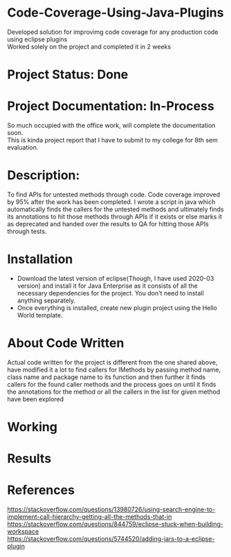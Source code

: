 # Code-Coverage-Using-Java-Plugins
Developed solution for improvimg code coverage for any production code using eclipse plugins </br>
Worked solely on the project and completed it in 2 weeks </br>

# Project Status: Done
# Project Documentation: In-Process
So much occupied with the office work, will complete the documentation soon.</br>
This is kinda project report that I have to submit to my college for 8th sem evaluation.</br>

# Description: 
To find APIs for untested methods through code. Code coverage improved by 95% after the work has been completed. I wrote a script in java which automatically finds the callers for the untested methods and ultimately finds its annotations to hit those methods through APIs if it exists or else marks it as deprecated and handed over the results to QA for hitting those APIs through tests.</br>

# Installation
- Download the latest version of eclipse(Though, I have used 2020-03 version) and install it for Java Enterprise as it consists of all the necessary dependencies for the project. You don't need to install anything separately.
- Once everything is installed, create new plugin project using the Hello World template.

# About Code Written
Actual code written for the project is different from the one shared above, have modified it a lot to find callers for IMethods by passing method name, class name and package name to its function and then further it finds callers for the found caller methods and the process goes on until it finds the annotations for the method or all the callers in the list for given method have been explored</br>

# Working

# Results

# References
https://stackoverflow.com/questions/13980726/using-search-engine-to-implement-call-hierarchy-getting-all-the-methods-that-in </br>
https://stackoverflow.com/questions/844759/eclipse-stuck-when-building-workspace </br>
https://stackoverflow.com/questions/5744520/adding-jars-to-a-eclipse-plugin </br>

